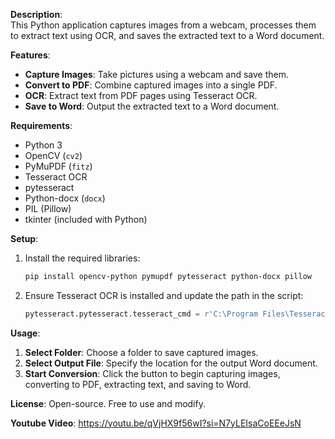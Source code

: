 
**Description**:  
This Python application captures images from a webcam, processes them to extract text using OCR, and saves the extracted text to a Word document.

**Features**:
- **Capture Images**: Take pictures using a webcam and save them.
- **Convert to PDF**: Combine captured images into a single PDF.
- **OCR**: Extract text from PDF pages using Tesseract OCR.
- **Save to Word**: Output the extracted text to a Word document.

**Requirements**:
- Python 3
- OpenCV (`cv2`)
- PyMuPDF (`fitz`)
- Tesseract OCR
- pytesseract
- Python-docx (`docx`)
- PIL (Pillow)
- tkinter (included with Python)

**Setup**:
1. Install the required libraries:
   ```bash
   pip install opencv-python pymupdf pytesseract python-docx pillow
   ```

2. Ensure Tesseract OCR is installed and update the path in the script:
   ```python
   pytesseract.pytesseract.tesseract_cmd = r'C:\Program Files\Tesseract-OCR\tesseract.exe'
   ```

**Usage**:
1. **Select Folder**: Choose a folder to save captured images.
2. **Select Output File**: Specify the location for the output Word document.
3. **Start Conversion**: Click the button to begin capturing images, converting to PDF, extracting text, and saving to Word.

**License**: Open-source. Free to use and modify.

**Youtube Video**: https://youtu.be/qVjHX9f56wI?si=N7yLEIsaCoEEeJsN
